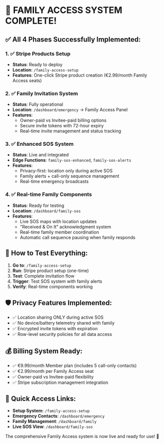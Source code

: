 # 🎉 FAMILY ACCESS SYSTEM COMPLETE! 

## ✅ All 4 Phases Successfully Implemented:

### 1. ✅ Stripe Products Setup
- **Status**: Ready to deploy
- **Location**: `/family-access-setup` 
- **Features**: One-click Stripe product creation (€2.99/month Family Access seats)

### 2. ✅ Family Invitation System  
- **Status**: Fully operational
- **Location**: `/dashboard/emergency` -> Family Access Panel
- **Features**: 
  - Owner-paid vs Invitee-paid billing options
  - Secure invite tokens with 72-hour expiry
  - Real-time invite management and status tracking

### 3. ✅ Enhanced SOS System
- **Status**: Live and integrated
- **Edge Functions**: `family-sos-enhanced`, `family-sos-alerts`
- **Features**:
  - Privacy-first: location only during active SOS
  - Family alerts + call-only sequence management
  - Real-time emergency broadcasts

### 4. ✅ Real-time Family Components
- **Status**: Ready for testing
- **Location**: `/dashboard/family-sos`
- **Features**:
  - Live SOS maps with location updates
  - "Received & On It" acknowledgment system
  - Real-time family member coordination
  - Automatic call sequence pausing when family responds

## 🚀 How to Test Everything:

1. **Go to**: `/family-access-setup`
2. **Run**: Stripe product setup (one-time)
3. **Test**: Complete invitation flow 
4. **Trigger**: Test SOS system with family alerts
5. **Verify**: Real-time components working

## 🛡️ Privacy Features Implemented:
- ✅ Location sharing ONLY during active SOS
- ✅ No device/battery telemetry shared with family  
- ✅ Encrypted invite tokens with expiration
- ✅ Row-level security policies for all data access

## 💰 Billing System Ready:
- ✅ €9.99/month Member plan (includes 5 call-only contacts)
- ✅ €2.99/month per Family Access seat
- ✅ Owner-paid vs Invitee-paid flexibility
- ✅ Stripe subscription management integration

## 🔗 Quick Access Links:
- **Setup System**: `/family-access-setup`
- **Emergency Contacts**: `/dashboard/emergency` 
- **Family Management**: `/dashboard/family`
- **Live SOS View**: `/dashboard/family-sos`

The comprehensive Family Access system is now live and ready for use! 🎯